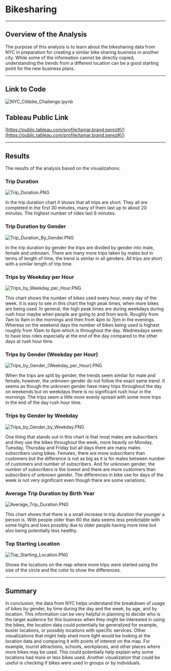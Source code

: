 # Bikesharing

---

## Overview of the Analysis

The purpose of this analysis is to learn about the bikesharing data from NYC in preparation for creating a similar bike sharing business in another city. While some of the information cannot be directly copied, understanding the trends from a different location can be a good starting point for the new business plans. 

---

## Link to Code 

![NYC_Citibike_Challenge.ipynb](NYC_Citibike_Challenge.ipynb)


## Tableau Public Link

[https://public.tableau.com/profile/tamar.brand.perez#!/](https://public.tableau.com/profile/tamar.brand.perez#!/)

---

## Results

The results of the analysis based on the visualizations:

### Trip Duration

![Trip_Duration.PNG](Trip_Duration.PNG)

In the trip duration chart it shows that all trips are short. They all are completed in the first 30 minutes, many of them last up to about 20 minutes. The highest number of rides last 6 minutes. 


### Trip Duration by Gender

![Trip_Duration_By_Gender.PNG](Trip_Duration_By_Gender.PNG)

In the trip duration by gender the trips are divided by gender into male, female and unknown. There are many more trips taken by males but in terms of length of time, the trend is similar in all genders. All trips are short with a similar length of trip time. 

### Trips by Weekday per Hour

![Trips_by_Weekday_per_Hour.PNG](Trips_by_Weekday_per_Hour.PNG)

This chart shows the number of bikes used every hour, every day of the week. It is easy to see in this chart the high peak times, when more bikes are being used. In general, the high peak times are during weekdays during rush hour maybe when people are going to and from work. Roughly from 7am to 9am in the mornings and then from 4pm to 7pm in the evenings. Whereas on the weekend days the number of bikes being used is highest roughly from 10am to 6pm which is throughout the day. Wednesdays seem to have less rides especially at the end of the day compared to the other days at rush hour time. 

### Trips by Gender (Weekday per Hour)

![Trips_by_Gender_(Weekday_per_Hour).PNG](Trips_by_Gender_(Weekday_per_Hour).PNG)

When the trips are split by gender, the trends seem similar for male and female, however, the unknown gender do not follow the exact same trend. It seems as though the unknown gender have many trips throughout the day on weekends but on weekdays there is no significant rush hour in the mornings. The trips seem a little more evenly spread with some more trips in the end of the day rush hour time. 


### Trips by Gender by Weekday

![Trips_by_Gender_by_Weekday.PNG](Trips_by_Gender_by_Weekday.PNG)

One thing that stands out in this chart is that most males are subscribers and they use the bikes throughout the week, more heavily on Monday, Tuesday, Thursday and Friday but all days there are many males subscribers using bikes. Females, there are more subscribers than customers but the difference is not as big as it is for males between number of customers and number of subscribers. And for unknown gender, the number of subscribers is the lowest and there are more customers than subscribers of unknown gender. The differences in bike use for days of the week is not very significant even though there are some variations. 


### Average Trip Duration by Birth Year

![Average_Trip_Duration.PNG](Average_Trip_Duration.PNG)

This chart shows that there is a small increase in trip duration the younger a person is. With people older than 60 the data seems less predictable with some highs and lows possibly due to older people having more time but also being potentially less healthy.


### Top Starting Location

![Top_Starting_Location.PNG](Top_Starting_Location.PNG)

Shows the locations on the map where more trips were started using the size of the circle and the color to show the differences. 

---

## Summary

In conclusion, the data from NYC helps understand the breakdown of usage of bikes by gender, by time during the day and the week, by age, and by location. This information can be very helpful in planning to decide who is the target audience for this business when they might be interested in using the bikes, the location data could potentially be generalized for example, busier locations, or possibly locations with specific services. Other visualizations that might help shed more light would be looking at the location data and comparing it with points of interest on the map. For example, tourist attractions, schools, workplaces, and other places where more bikes may be used. This could potentially help explain why some locations had more or less bikes used. Another visualization that could be useful is checking if bikes were used in groups or by individuals. 



